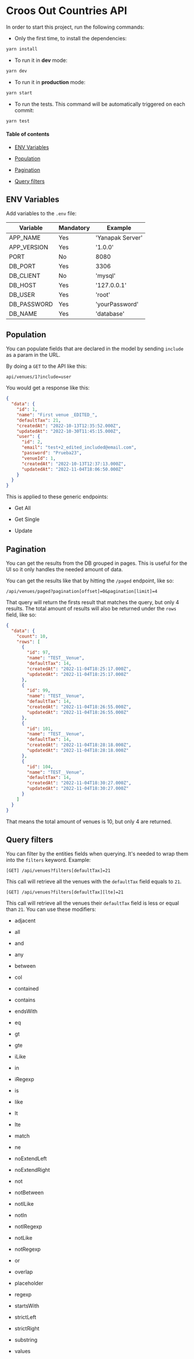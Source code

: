 # Croos Out Countries API

In order to start this project, run the following commands:

- Only the first time, to install the dependencies:

```sh
yarn install
```

- To run it in **dev** mode:

```sh
yarn dev
```

- To run it in **production** mode:

```sh
yarn start
```

- To run the tests. This command will be automatically triggered on each commit:

```sh
yarn test
```

#### Table of contents

- [ENV Variables](#env-variables)

- [Population](#population)

- [Pagination](#pagination)

- [Query filters](#query-filters)

## ENV Variables

Add variables to the `.env` file:

| Variable    | Mandatory | Example          |
| ----------- | --------- | ---------------- |
| APP_NAME    | Yes       | 'Yanapak Server' |
| APP_VERSION | Yes       | '1.0.0'          |
| PORT        | No        | 8080             |
| DB_PORT     | Yes       | 3306             |
| DB_CLIENT   | No        | 'mysql'          |
| DB_HOST     | Yes       | '127.0.0.1'      |
| DB_USER     | Yes       | 'root'           |
| DB_PASSWORD | Yes       | 'yourPassword'   |
| DB_NAME     | Yes       | 'database'       |

## Population

You can populate fields that are declared in the model by sending `include` as a param in the URL.

By doing a `GET` to the API like this:

```
api/venues/1?include=user
```

You would get a response like this:

```json
{
  "data": {
    "id": 1,
    "name": "First venue _EDITED_",
    "defaultTax": 21,
    "createdAt": "2022-10-13T12:35:52.000Z",
    "updatedAt": "2022-10-30T11:45:15.000Z",
    "user": {
      "id": 2,
      "email": "test+2_edited_included@email.com",
      "password": "Prueba23",
      "venueId": 1,
      "createdAt": "2022-10-13T12:37:13.000Z",
      "updatedAt": "2022-11-04T18:06:50.000Z"
    }
  }
}
```

This is applied to these generic endpoints:

- Get All

- Get Single

- Update

## Pagination

You can get the results from the DB grouped in pages. This is useful for the UI so it only handles the needed amount of data.

You can get the results like that by hitting the `/paged` endpoint, like so:

```
/api/venues/paged?pagination[offset]=0&pagination[limit]=4
```

That query will return the firsts result that matches the query, but only 4 results. The total amount of results will also be returned under the `rows` field, like so:

```json
{
  "data": {
    "count": 10,
    "rows": [
      {
        "id": 97,
        "name": "TEST__Venue",
        "defaultTax": 14,
        "createdAt": "2022-11-04T18:25:17.000Z",
        "updatedAt": "2022-11-04T18:25:17.000Z"
      },
      {
        "id": 99,
        "name": "TEST__Venue",
        "defaultTax": 14,
        "createdAt": "2022-11-04T18:26:55.000Z",
        "updatedAt": "2022-11-04T18:26:55.000Z"
      },
      {
        "id": 101,
        "name": "TEST__Venue",
        "defaultTax": 14,
        "createdAt": "2022-11-04T18:28:18.000Z",
        "updatedAt": "2022-11-04T18:28:18.000Z"
      },
      {
        "id": 104,
        "name": "TEST__Venue",
        "defaultTax": 14,
        "createdAt": "2022-11-04T18:30:27.000Z",
        "updatedAt": "2022-11-04T18:30:27.000Z"
      }
    ]
  }
}
```

That means the total amount of venues is 10, but only 4 are returned.

## Query filters

You can filter by the entities fields when querying. It's needed to wrap them into the `filters` keyword. Example:

```
[GET] /api/venues?filters[defaultTax]=21
```

This call will retrieve all the venues with the `defaultTax` field equals to `21`.

```
[GET] /api/venues?filters[defaultTax][lte]=21
```

This call will retrieve all the venues their `defaultTax` field is less or equal than `21`. You can use these modifiers:

- adjacent

- all

- and

- any

- between

- col

- contained

- contains

- endsWith

- eq

- gt

- gte

- iLike

- in

- iRegexp

- is

- like

- lt

- lte

- match

- ne

- noExtendLeft

- noExtendRight

- not

- notBetween

- notILike

- notIn

- notIRegexp

- notLike

- notRegexp

- or

- overlap

- placeholder

- regexp

- startsWith

- strictLeft

- strictRight

- substring

- values
